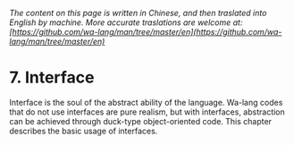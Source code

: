 *The content on this page is written in Chinese, and then traslated into English by machine. More accurate traslations are welcome at: [https://github.com/wa-lang/man/tree/master/en](https://github.com/wa-lang/man/tree/master/en)*

# 7. Interface

Interface is the soul of the abstract ability of the language. Wa-lang codes that do not use interfaces are pure realism, but with interfaces, abstraction can be achieved through duck-type object-oriented code. This chapter describes the basic usage of interfaces.
